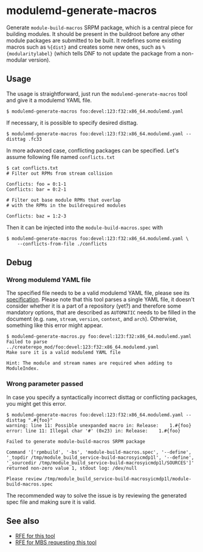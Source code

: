 # modulemd-generate-macros

Generate `module-build-macros` SRPM package, which is a central piece
for building modules. It should be present in the buildroot before any
other module packages are submitted to be built. It redefines some
existing macros such as `%{dist}` and creates some new ones, such as
`%{modularitylabel}` (which tells DNF to not update the package from a
non-modular version).


## Usage

The usage is straightforward, just run the `modulemd-generate-macros`
tool and give it a modulemd YAML file.

```
$ modulemd-generate-macros foo:devel:123:f32:x86_64.modulemd.yaml
```

If necessary, it is possible to specify desired disttag.

```
$ modulemd-generate-macros foo:devel:123:f32:x86_64.modulemd.yaml --disttag .fc33
```

In more advanced case, conflicting packages can be specified. Let's
assume following file named `conflicts.txt`

```
$ cat conflicts.txt
# Filter out RPMs from stream collision

Conflicts: foo = 0:1-1
Conflicts: bar = 0:2-1

# Filter out base module RPMs that overlap
# with the RPMs in the buildrequired modules

Conflicts: baz = 1:2-3
```

Then it can be injected into the `module-build-macros.spec` with

```
$ modulemd-generate-macros foo:devel:123:f32:x86_64.modulemd.yaml \
	--conflicts-from-file ./conflicts
```


## Debug

### Wrong modulemd YAML file

The specified file needs to be a valid modulemd YAML file, please see its
[specification][modulemd-spec]. Please note that this tool parses a single YAML
file, it doesn't consider whether it is a part of a repository (yet?) and
therefore some mandatory options, that are described as `AUTOMATIC` needs to be
filled in the document (e.g. `name`, `stream`, `version`, `context`, and
`arch`). Otherwise, something like this error might appear.

```
$ modulemd-generate-macros.py foo:devel:123:f32:x86_64.modulemd.yaml
Failed to parse ../createrepo_mod/foo:devel:123:f32:x86_64.modulemd.yaml
Make sure it is a valid modulemd YAML file

Hint: The module and stream names are required when adding to ModuleIndex.
```

### Wrong parameter passed

In case you specify a syntactically incorrect disttag or conflicting packages,
you might get this error.

```
$ modulemd-generate-macros foo:devel:123:f32:x86_64.modulemd.yaml --disttag ".#{foo}"
warning: line 11: Possible unexpanded macro in: Release:    1.#{foo}
error: line 11: Illegal char '#' (0x23) in: Release:    1.#{foo}

Failed to generate module-build-macros SRPM package

Command '['rpmbuild', '-bs', 'module-build-macros.spec', '--define',
'_topdir /tmp/module_build_service-build-macrosyicmdp1l', '--define',
'_sourcedir /tmp/module_build_service-build-macrosyicmdp1l/SOURCES']'
returned non-zero value 1, stdout log: /dev/null

Please review /tmp/module_build_service-build-macrosyicmdp1l/module-build-macros.spec
```

The recommended way to solve the issue is by reviewing the generated spec file
and making sure it is valid.


## See also

- [RFE for this tool][RFE]
- [RFE for MBS requesting this tool][RFE-mbs]



[modulemd-spec]: https://github.com/fedora-modularity/libmodulemd/blob/main/yaml_specs/modulemd_stream_v2.yaml
[RFE]: https://github.com/rpm-software-management/modulemd-tools/issues/10
[RFE-mbs]: https://pagure.io/fm-orchestrator/issue/1217
